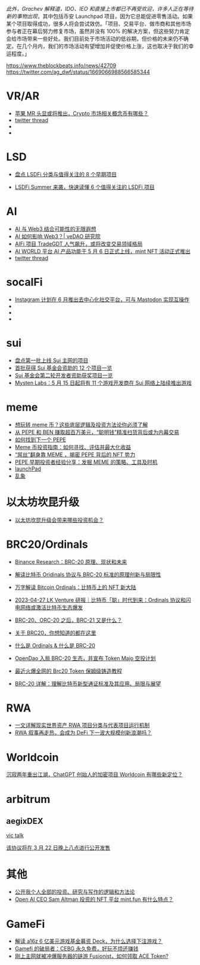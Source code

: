_此外，Grachev 解释道，IDO、IEO 和直接上市都已不再受欢迎，许多人正在等待新的事物出现_，其中包括币安 Launchpad 项目，因为它总能促进零售活动。如果某个项目取得成功，很多人将会尝试效仿。「项目、交易平台、做市商和其他市场参与者正在幕后努力修复市场，虽然并没有 100% 的解决方案，但这些努力肯定会给市场带来一些好处。我们目前处于市场活动的低谷期，但价格的未来仍不确定。在几个月内，我们的市场活动有望增加并促使价格上涨，这也取决于我们的幸运程度。」

https://www.theblockbeats.info/news/42709
https://twitter.com/ag_dwf/status/1669066988566585344

# VR/AR

- [苹果 MR 头显或将推出，Crypto 市场相关概念币有哪些？](https://www.theblockbeats.info/news/37139)
- [twitter thread](https://twitter.com/zachpumpit/status/1661030688441749506)
- []()
- []()

# LSD

- [盘点 LSDFi 分类与值得关注的 8 个早期项目](https://foresightnews.pro/article/detail/35140)

- [LSDFi Summer 来袭，快速读懂 6 个值得关注的 LSDFi 项目](https://foresightnews.pro/article/detail/34356)

# AI

- [AI 与 Web3 结合可能性的无限遐想](https://foresightnews.pro/article/detail/35215)
- [AI 如何影响 Web3？| veDAO 研究院](https://mirror.xyz/0x901eA9e4c3D637C73a368B2bCD0E708992baE49C/3rSYmFKCXaLpNMzKKhpOX945ENDw6i9R5sGF3Gi53_A)
- [AIFi 项目 TradeGDT 人气飙升，或将改变交易领域格局](https://www.theblockbeats.info/news/37308)
- [AI WORLD 平台 AI 产品功能于 5 月 6 日正式上线，mint NFT 活动正式推出](https://www.theblockbeats.info/news/36911)
- [twitter thread](https://twitter.com/CryptoHub210/status/1661069521321619458)

# socalFi

- [Instagram 计划在 6 月推出去中心化社交平台，可与 Mastodon 实现互操作](https://www.theblockbeats.info/flash/138807)
- []()
- []()
- []()

# sui

- [盘点第一批上线 Sui 主网的项目](https://www.theblockbeats.info/news/36875)
- [首批获得 Sui 基金会资助的 12 个项目一览](https://www.theblockbeats.info/news/34049?search=1)
- [Sui 基金会第二轮开发者资助获奖项目一览](https://www.theblockbeats.info/news/36840)
- [Mysten Labs：5 月 15 日起将有 11 个游戏开发商在 Sui 网络上陆续推出游戏](https://www.theblockbeats.info/flash/137224)

# meme

- [想玩转 meme 币？这些底层逻辑及投资方法论你必须了解](https://www.theblockbeats.info/news/36520)
- [从 PEPE 和 BEN 赚取超百万美元，“聪明钱”精准扫货背后或为内幕交易](https://www.panewslab.com/zh/articledetails/wmmupesz.html)
- [如何找到下一个 PEPE](https://www.theblockbeats.info/news/36910)
- [Meme 币投资指南：如何寻找、评估并最大化收益](https://www.theblockbeats.info/news/36908)
- [“屌丝”翻身靠 MEME ，揭密 PEPE 背后的 NFT 势力](https://www.techflowpost.com/article/detail_11822.html)
- [PEPE 早期投资者经验分享：发掘 MEME 的策略、工具及时机](https://www.panewslab.com/zh/articledetails/gyla3lyv.html)
- [launchPad](https://www.pinksale.finance/launchpad/0x9447209D974bcb9D8EE0F2B207a635C2Ed21F475?chain=BSC)
- [乱象](https://www.theblockbeats.info/news/36938)

# 以太坊坎昆升级

- [以太坊坎昆升级会带来哪些投资机会？](https://foresightnews.pro/article/detail/31842)

# BRC20/Ordinals

- [Binance Research：BRC-20 原理、现状和未来](https://www.theblockbeats.info/news/37130?search=1)
- [解读比特币 Oridinals 协议与 BRC-20 标准的原理创新与局限性](https://foresightnews.pro/article/detail/33462)

- [万字解读 Bitcoin Ordinals：比特币上的 NFT 新大陆](https://foresightnews.pro/article/detail/28543)

- [2023-04-27 LK Venture 研报｜比特币「聪」时代到来：Ordinals 协议和闪电网络或激活比特币生态爆发](https://www.theblockbeats.info/news/36842?search=1)

- [BRC-20、ORC-20 之后，BRC-21 又是什么？](https://www.odaily.news/post/5186935)

- [关于 BRC20，你想知道的都在这里](https://www.theblockbeats.info/news/36933?search=1)

- [什么是 Ordinals & 什么是 BRC-20](https://www.theblockbeats.info/news/36877)

- [OpenDao 入局 BRC-20 生态，并宣布 Token Majo 空投计划](https://www.theblockbeats.info/news/36877)

- [最近火爆全网的 Brc20 Token 保姆级铸造教程](https://www.theblockbeats.info/news/36848)
- [BRC-20 详解：理解比特币新型通证标准及其应用、局限与展望](https://mirror.xyz/0x421d67Be08E9B0B656763354b273f422E1527CdC/5VcND-gyMppsQQ0vAx5Gw-8iybPZnvGKvZGRnK0jv0w)

# RWA

- [一文详解现实世界资产 RWA 项目分类与代表项目运行机制](https://www.panewslab.com/zh/articledetails/hclw34al.html)
- [RWA 叙事再走热，会成为 DeFi 下一波大规模创新浪潮吗？](https://www.theblockbeats.info/news/36838)

# Worldcoin

[沉寂两年重出江湖，ChatGPT 创始人的加密项目 Worldcoin 有哪些新定位？](https://foresightnews.pro/article/detail/28791)

# arbitrum

## aegixDEX

[vic talk](https://youtu.be/MFHd9IGCErI)

[该协议将在 3 月 22 日晚上八点进行公开发售](https://twitter.com/victalk_eth/status/1638369629327486977)

# 其他

- [公开我个人全部的投资、研究与写作的逻辑和方法论](https://www.theblockbeats.info/news/34596?search=1)
- [Open AI CEO Sam Altman 投资的 NFT 平台 mint.fun 有什么特点？](https://www.theblockbeats.info/news/36457)

# GameFi

- [解读 a16z 6 亿美元游戏基金募资 Deck，为什么选择下注游戏？](https://foresightnews.pro/article/detail/33550)
- [Gamefi 的破局者：CEBG 永久免费，好玩不烦还赚钱](https://www.theblockbeats.info/news/36401)
- [刚上主网就被冲爆服务器的链游 Fusionist，如何领取 ACE Token?](https://www.theblockbeats.info/news/34156?search=1)
